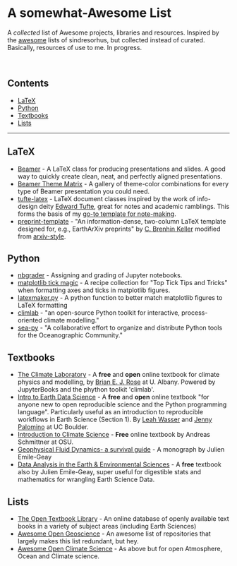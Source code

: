 # A somewhat-Awesome List

A *collected* list of Awesome projects, libraries and resources. Inspired by the [awesome](https://github.com/sindresorhus/awesome) lists of sindresorhus, but collected instead of curated. Basically, resources of use to me. In progress.

<br>

## Contents

- [LaTeX](#latex)
- [Python](#python)
- [Textbooks](#textbooks)
- [Lists](#lists)
---

## LaTeX

- [Beamer](https://ctan.org/pkg/beamer?lang=en) - A LaTeX class for producing presentations and slides. A good way to quickly create clean, neat, and perfectly aligned presentations.
- [Beamer Theme Matrix](https://hartwork.org/beamer-theme-matrix/) - A gallery of theme-color combinations for every type of Beamer presentation you could need.
- [tufte-latex](https://ctan.org/pkg/tufte-latex?lang=en) - LaTeX document classes inspired by the work of info-design deity [Edward Tufte](https://www.edwardtufte.com/tufte/), great for notes and academic ramblings. This forms the basis of my [go-to template for note-making](https://aidanstarr.github.io/m%20code/template.tex).
- [preprint-template](https://github.com/brenhinkeller/preprint-template.tex) - "An information-dense, two-column LaTeX template designed for, e.g., EarthArXiv preprints" by [C. Brenhin Keller](https://github.com/brenhinkeller) modified from [arxiv-style](https://github.com/kourgeorge/arxiv-style).


## Python

- [nbgrader](https://github.com/jupyter/nbgrader) - Assigning and grading of Jupyter notebooks.
- [matplotlib tick magic](https://e2eml.school/matplotlib_ticks.html) - A recipe collection for "Top Tick Tips and Tricks" when formatting axes and ticks in matplotlib figures.
- [latexmaker.py](https://gist.github.com/MengerSponge/629e48336a1e9101cd33047e22caad6a) - A python function to better match matplotlib figures to LaTeX formatting
- [climlab](https://github.com/brian-rose/climlab) - "an open-source Python toolkit for interactive, process-oriented climate modelling."
- [sea-py](http://pyoceans.github.io/sea-py/) - "A collaborative effort to organize and distribute Python tools for the Oceanographic Community."

## Textbooks

- [The Climate Laboratory](https://brian-rose.github.io/ClimateLaboratoryBook/home) - A **free** and **open** online textbook for climate physics and modelling, by [Brian E. J. Rose](http://www.atmos.albany.edu/facstaff/brose/index.html) at U. Albany. Powered by JupyterBooks and the phython toolkit 'climlab'.
-  [Intro to Earth Data Science](https://www.earthdatascience.org/courses/intro-to-earth-data-science/) - A **free** and **open** online textbook "for anyone new to open reproducible science and the Python programming language". Particularly useful as an introduction to reproducible workflows in Earth Science (Section 1). By [Leah Wasser](https://www.earthdatascience.org/authors/leah-wasser) and [Jenny Palomino](https://www.earthdatascience.org/authors/jenny-palomino) at UC Boulder.
- [Introduction to Climate Science](https://open.oregonstate.education/climatechange/) - **Free** online textbook by Andreas Schmittner at OSU.
- [Geophysical Fluid Dynamics- a survival guide](https://climdyn.usc.edu/files/GFD_basics.pdf) - A monograph by Julien Emile-Geay
- [Data Analysis in the Earth & Environmental Sciences](https://climdyn.usc.edu/publication/data_analysis/) - A **free** textbook also by Julien Emile-Geay, super useful for digestible stats and mathematics for wrangling Earth Science Data.


## Lists

- [The Open Textbook Library](https://open.umn.edu/opentextbooks) - An online database of openly available text books in a variety of subject areas (including Earth Sciences)
- [Awesome Open Geoscience](https://github.com/softwareunderground/awesome-open-geoscience) - An awesome list of repositories that largely makes this list redundant, but hey.
- [Awesome Open Climate Science](https://github.com/pangeo-data/awesome-open-climate-science) - As above but for open Atmosphere, Ocean and Climate science.
